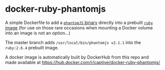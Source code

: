# docker-ruby-phantomjs

A simple Dockerfile to add a [`phantomJS` binary](http://phantomjs.org/download.html) directly into
a prebuilt [`ruby` image](https://hub.docker.com/r/_/ruby/) (for use on those rare occasions
when mounting a Docker volume into an image is not an option...)

The master branch adds `/usr/local/bin/phantomjs v2.1.1` into the `ruby:2.6.4` prebuilt image.

A docker image is automatically built by DockerHub from this repo
and made available at https://hub.docker.com/r/captive/docker-ruby-phantomjs/
